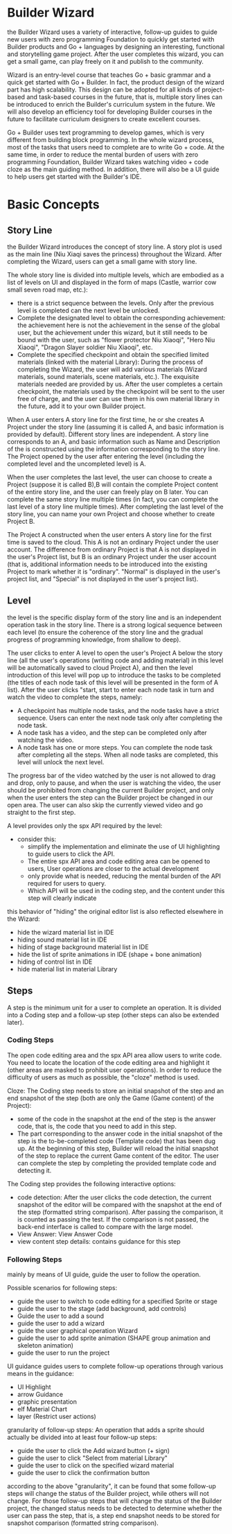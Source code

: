 # Builder Wizard 

the Builder Wizard uses a variety of interactive, follow-up guides to guide new users with zero programming Foundation to quickly get started with Builder products and Go + languages by designing an interesting, functional and storytelling game project. After the user completes this wizard, you can get a small game, can play freely on it and publish to the community. 

Wizard is an entry-level course that teaches Go + basic grammar and a quick get started with Go + Builder. In fact, the product design of the wizard part has high scalability. This design can be adopted for all kinds of project-based and task-based courses in the future, that is, multiple story lines can be introduced to enrich the Builder's curriculum system in the future. We will also develop an efficiency tool for developing Builder courses in the future to facilitate curriculum designers to create excellent courses. 

Go + Builder uses text programming to develop games, which is very different from building block programming. In the whole wizard process, most of the tasks that users need to complete are to write Go + code. At the same time, in order to reduce the mental burden of users with zero programming Foundation, Builder Wizard takes watching video + code cloze as the main guiding method. In addition, there will also be a UI guide to help users get started with the Builder's IDE. 

# Basic Concepts 

## Story Line 

the Builder Wizard introduces the concept of story line. A story plot is used as the main line (Niu Xiaqi saves the princess) throughout the Wizard. After completing the Wizard, users can get a small game with story line. 

The whole story line is divided into multiple levels, which are embodied as a list of levels on UI and displayed in the form of maps (Castle, warrior cow small seven road map, etc.): 

+ there is a strict sequence between the levels. Only after the previous level is completed can the next level be unlocked.
+ Complete the designated level to obtain the corresponding achievement: the achievement here is not the achievement in the sense of the global user, but the achievement under this wizard, but it still needs to be bound with the user, such as "flower protector Niu Xiaoqi", "Hero Niu Xiaoqi", "Dragon Slayer soldier Niu Xiaoqi", etc. 
+ Complete the specified checkpoint and obtain the specified limited materials (linked with the material Library): During the process of completing the Wizard, the user will add various materials (Wizard materials, sound materials, scene materials, etc.). The exquisite materials needed are provided by us. After the user completes a certain checkpoint, the materials used by the checkpoint will be sent to the user free of charge, and the user can use them in his own material library in the future, add it to your own Builder project. 

When A user enters A story line for the first time, he or she creates A Project under the story line (assuming it is called A, and basic information is provided by default). Different story lines are independent. A story line corresponds to an A, and basic information such as Name and Description of the is constructed using the information corresponding to the story line. The Project opened by the user after entering the level (including the completed level and the uncompleted level) is A. 

When the user completes the last level, the user can choose to create a Project (suppose it is called B),B will contain the complete Project content of the entire story line, and the user can freely play on B later. You can complete the same story line multiple times (in fact, you can complete the last level of a story line multiple times). After completing the last level of the story line, you can name your own Project and choose whether to create Project B.

The Project A constructed when the user enters A story line for the first time is saved to the cloud. This A is not an ordinary Project under the user account. The difference from ordinary Project is that A is not displayed in the user's Project list, but B is an ordinary Project under the user account (that is, additional information needs to be introduced into the existing Project to mark whether it is "ordinary". "Normal" is displayed in the user's project list, and "Special" is not displayed in the user's project list). 

## Level 

the level is the specific display form of the story line and is an independent operation task in the story line. There is a strong logical sequence between each level (to ensure the coherence of the story line and the gradual progress of programming knowledge, from shallow to deep). 

The user clicks to enter A level to open the user's Project A below the story line (all the user's operations (writing code and adding material) in this level will be automatically saved to cloud Project A), and then the level introduction of this level will pop up to introduce the tasks to be completed (the titles of each node task of this level will be presented in the form of A list). After the user clicks "start, start to enter each node task in turn and watch the video to complete the steps, namely: 

+ A checkpoint has multiple node tasks, and the node tasks have a strict sequence. Users can enter the next node task only after completing the node task. 
+ A node task has a video, and the step can be completed only after watching the video. 
+ A node task has one or more steps. You can complete the node task after completing all the steps. When all node tasks are completed, this level will unlock the next level.

The progress bar of the video watched by the user is not allowed to drag and drop, only to pause, and when the user is watching the video, the user should be prohibited from changing the current Builder project, and only when the user enters the step can the Builder project be changed in our open area. The user can also skip the currently viewed video and go straight to the first step. 

A level provides only the spx API required by the level: 

+ consider this: 
  - simplify the implementation and eliminate the use of UI highlighting to guide users to click the API. 
  - The entire spx API area and code editing area can be opened to users, User operations are closer to the actual development 
  - only provide what is needed, reducing the mental burden of the API required for users to query. 
  - Which API will be used in the coding step, and the content under this step will clearly indicate 

this behavior of "hiding" the original editor list is also reflected elsewhere in the Wizard: 

+ hide the wizard material list in IDE 
+ hiding sound material list in IDE 
+ hiding of stage background material list in IDE 
+ hide the list of sprite animations in IDE (shape + bone animation) 
+ hiding of control list in IDE 
+ hide material list in material Library 

## Steps 

A step is the minimum unit for a user to complete an operation. It is divided into a Coding step and a follow-up step (other steps can also be extended later). 

### Coding Steps

The open code editing area and the spx API area allow users to write code. You need to locate the location of the code editing area and highlight it (other areas are masked to prohibit user operations). In order to reduce the difficulty of users as much as possible, the "cloze" method is used. 

Cloze: The Coding step needs to store an initial snapshot of the step and an end snapshot of the step (both are only the Game (Game content) of the Project): 

+ some of the code in the snapshot at the end of the step is the answer code, that is, the code that you need to add in this step. 
+ The part corresponding to the answer code in the initial snapshot of the step is the to-be-completed code (Template code) that has been dug up. At the beginning of this step, Builder will reload the initial snapshot of the step to replace the current Game content of the editor. The user can complete the step by completing the provided template code and detecting it. 

The Coding step provides the following interactive options: 

+ code detection: After the user clicks the code detection, the current snapshot of the editor will be compared with the snapshot at the end of the step (formatted string comparison). After passing the comparison, it is counted as passing the test. If the comparison is not passed, the back-end interface is called to compare with the large model. 
+ View Answer: View Answer Code 
+ view content step details: contains guidance for this step 

### Following Steps 

mainly by means of UI guide, guide the user to follow the operation. 

Possible scenarios for following steps: 

+ guide the user to switch to code editing for a specified Sprite or stage 
+ guide the user to the stage (add background, add controls)
+ Guide the user to add a sound 
+ guide the user to add a wizard 
+ guide the user graphical operation Wizard 
+ guide the user to add sprite animation (SHAPE group animation and skeleton animation) 
+ guide the user to run the project 

UI guidance guides users to complete follow-up operations through various means in the guidance: 

+ UI Highlight 
+ arrow Guidance 
+ graphic presentation 
+ elf Material Chart 
+ layer (Restrict user actions) 

granularity of follow-up steps: An operation that adds a sprite should actually be divided into at least four follow-up steps: 

+ guide the user to click the Add wizard button (+ sign) 
+ guide the user to click "Select from material Library" 
+ guide the user to click on the specified wizard material 
+ guide the user to click the confirmation button 

according to the above "granularity", it can be found that some follow-up steps will change the status of the Builder project, while others will not change. For those follow-up steps that will change the status of the Builder project, the changed status needs to be detected to determine whether the user can pass the step, that is, a step end snapshot needs to be stored for snapshot comparison (formatted string comparison).